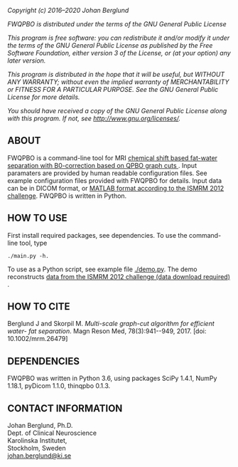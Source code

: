 *Copyright (c) 2016–2020 Johan Berglund*

*FWQPBO is distributed under the terms of the GNU General Public License*

*This program is free software: you can redistribute it and/or modify*
*it under the terms of the GNU General Public License as published by*
*the Free Software Foundation, either version 3 of the License, or*
*(at your option) any later version.*

*This program is distributed in the hope that it will be useful,*
*but WITHOUT ANY WARRANTY; without even the implied warranty of*
*MERCHANTABILITY or FITNESS FOR A PARTICULAR PURPOSE.  See the*
*GNU General Public License for more details.*

*You should have received a copy of the GNU General Public License*
*along with this program.  If not, see <http://www.gnu.org/licenses/>.*

ABOUT
-------------------------------------------------------------------------------
FWQPBO is a command-line tool for MRI [chemical shift based fat-water 
separation with B0-correction based on QPBO graph cuts
](https://doi.org/10.1002/mrm.26479). Input paramaters are provided by human 
readable configuration files. See example configuration files provided with 
FWQPBO for details. Input data can be in DICOM format, or [MATLAB format
according to the ISMRM 2012 challenge](http://challenge.ismrm.org/node/14).
FWQPBO is written in Python.

HOW TO USE
-------------------------------------------------------------------------------
First install required packages, see dependencies.
To use the command-line tool, type 
```
./main.py -h.
```
To use as a Python script, see example file [./demo.py](demo.py). The demo
reconstructs [data from the ISMRM 2012 challenge (data download required)
](http://challenge.ismrm.org/node/4).

HOW TO CITE
-------------------------------------------------------------------------------
Berglund J and Skorpil M. *Multi-scale graph-cut algorithm for efficient water-
fat separation*. Magn Reson Med, 78(3):941--949, 2017. [doi: 10.1002/mrm.26479]

DEPENDENCIES
-------------------------------------------------------------------------------
FWQPBO was written in Python 3.6, using packages SciPy 1.4.1, NumPy 1.18.1, 
pyDicom 1.1.0, thinqpbo 0.1.3.

CONTACT INFORMATION
-------------------------------------------------------------------------------
Johan Berglund, Ph.D.  
Dept. of Clinical Neuroscience  
Karolinska Institutet,  
Stockholm, Sweden  
johan.berglund@ki.se  
